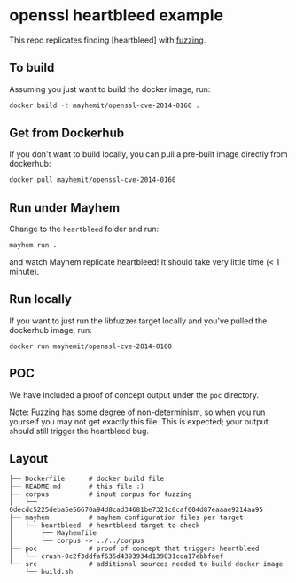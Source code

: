 # openssl heartbleed example

This repo replicates finding [heartbleed] with
[fuzzing](https://blog.hboeck.de/archives/868-How-Heartbleed-couldve-been-found.html).

## To build

Assuming you just want to build the docker image, run:

```bash
docker build -t mayhemit/openssl-cve-2014-0160 .
```

## Get from Dockerhub

If you don't want to build locally, you can pull a pre-built image
directly from dockerhub:

```bash
docker pull mayhemit/openssl-cve-2014-0160
```


## Run under Mayhem

Change to the `heartbleed` folder and run:

```bash
mayhem run .
```

and watch Mayhem replicate heartbleed! It should take very little time
(< 1 minute).

## Run locally

If you want to just run the libfuzzer target locally and you've pulled
the dockerhub image, run:

```
docker run mayhemit/openssl-cve-2014-0160
```

## POC

We have included a proof of concept output under the `poc`
directory.

Note: Fuzzing has some degree of non-determinism, so when you run
yourself you may not get exactly this file.  This is expected; your
output should still trigger the heartbleed bug.


## Layout

```
├── Dockerfile      # docker build file
├── README.md       # this file :)
├── corpus          # input corpus for fuzzing
│   └── 0decdc5225deba5e56670a94d8cad34681be7321c0caf004d87eaaae9214aa95
├── mayhem          # mayhem configuration files per target
│   └── heartbleed  # heartbleed target to check
│       ├── Mayhemfile
│       └── corpus -> ../../corpus
├── poc             # proof of concept that triggers heartbleed
│   └── crash-0c2f3ddfaf635d4393934d139031cca17ebbfaef
└── src             # additional sources needed to build docker image
    └── build.sh
```
